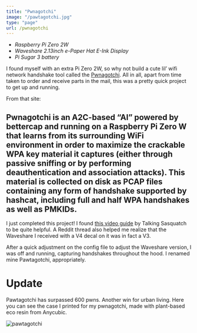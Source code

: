 ```yaml
---
title: "Pwnagotchi"
image: "/pawtagotchi.jpg"
type: "page"
url: /pwnagotchi
---
```


- *Raspberry Pi Zero 2W*
- *Waveshare 2.13inch e-Paper Hat E-Ink Display*
- *Pi Sugar 3 battery*

I found myself with an extra Pi Zero 2W, so why not build a cute lil’ wifi network handshake tool called the [Pwnagotchi](https://pwnagotchi.ai "link to pwnagotchi.ai"). All in all, apart from time taken to order and receive parts in the mail, this was a pretty quick project to get up and running. 

From that site:
## Pwnagotchi is an A2C-based “AI” powered by bettercap and running on a Raspberry Pi Zero W that learns from its surrounding WiFi environment in order to maximize the crackable WPA key material it captures (either through passive sniffing or by performing deauthentication and association attacks). This material is collected on disk as PCAP files containing any form of handshake supported by hashcat, including full and half WPA handshakes as well as PMKIDs.

I just completed this project! I found [this video guide](https://youtu.be/gyKT_mASSuc?si=hraGutKUQ6CO1G0l "Youtube video by Talking Sasquatch for setting up a Pwnagotchi]") by Talking Sasquatch to be quite helpful. A Reddit thread also helped me realize that the Waveshare I received with a V4 decal on it was in fact a V3.

After a quick adjustment on the config file to adjust the Waveshare version, I was off and running, capturing handshakes throughout the hood. I renamed mine Pawtagotchi, appropriately.

# Update
Pawtagotchi has surpassed 600 pwns. Another win for urban living. Here you can see the case I printed for my pwnagotchi, made with plant-based eco resin from Anycubic.

![pawtagotchi](/pawtagotchi.jpg)